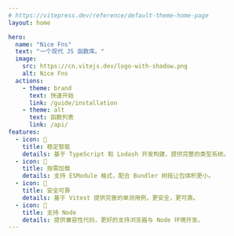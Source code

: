 ```yaml
---
# https://vitepress.dev/reference/default-theme-home-page
layout: home

hero:
  name: "Nice Fns"
  text: "一个现代 JS 函数库。"
  image:
    src: https://cn.vitejs.dev/logo-with-shadow.png
    alt: Nice Fns
  actions:
    - theme: brand
      text: 快速开始
      link: /guide/installation
    - theme: alt
      text: 函数列表
      link: /api/
features:
  - icon: 🎯
    title: 稳定智能
    details: 基于 TypeScript 和 Lodash 开发构建，提供完整的类型系统。
  - icon: 🧩
    title: 按需加载
    details: 支持 ESModule 格式，配合 Bundler 树摇让包体积更小。
  - icon: 🔐
    title: 安全可靠
    details: 基于 Vitest 提供完善的单测用例，更安全，更可靠。
  - icon: 🔋
    title: 支持 Node
    details: 提供兼容性代码，更好的支持浏览器与 Node 环境开发。
---
```


